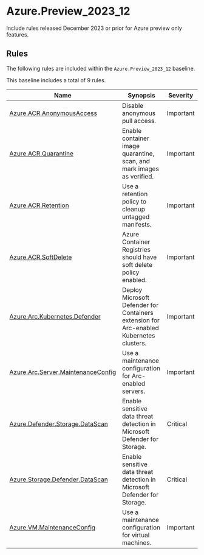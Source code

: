 # Azure.Preview_2023_12

Include rules released December 2023 or prior for Azure preview only features.

## Rules

The following rules are included within the `Azure.Preview_2023_12` baseline.

This baseline includes a total of 9 rules.

Name | Synopsis | Severity
---- | -------- | --------
[Azure.ACR.AnonymousAccess](../rules/Azure.ACR.AnonymousAccess.md) | Disable anonymous pull access. | Important
[Azure.ACR.Quarantine](../rules/Azure.ACR.Quarantine.md) | Enable container image quarantine, scan, and mark images as verified. | Important
[Azure.ACR.Retention](../rules/Azure.ACR.Retention.md) | Use a retention policy to cleanup untagged manifests. | Important
[Azure.ACR.SoftDelete](../rules/Azure.ACR.SoftDelete.md) | Azure Container Registries should have soft delete policy enabled. | Important
[Azure.Arc.Kubernetes.Defender](../rules/Azure.Arc.Kubernetes.Defender.md) | Deploy Microsoft Defender for Containers extension for Arc-enabled Kubernetes clusters. | Important
[Azure.Arc.Server.MaintenanceConfig](../rules/Azure.Arc.Server.MaintenanceConfig.md) | Use a maintenance configuration for Arc-enabled servers. | Important
[Azure.Defender.Storage.DataScan](../rules/Azure.Defender.Storage.DataScan.md) | Enable sensitive data threat detection in Microsoft Defender for Storage. | Critical
[Azure.Storage.Defender.DataScan](../rules/Azure.Storage.Defender.DataScan.md) | Enable sensitive data threat detection in Microsoft Defender for Storage. | Critical
[Azure.VM.MaintenanceConfig](../rules/Azure.VM.MaintenanceConfig.md) | Use a maintenance configuration for virtual machines. | Important
